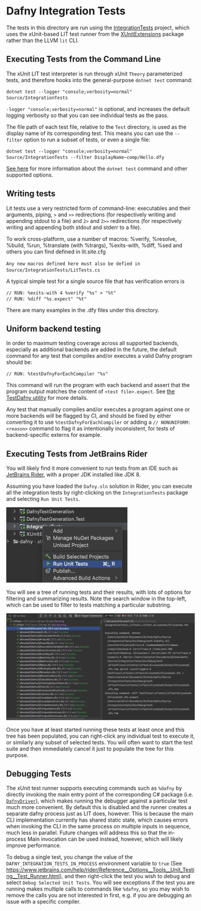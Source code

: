 # Dafny Integration Tests

The tests in this directory are run using the [IntegrationTests](../Source/IntegrationTests) project,
which uses the xUnit-based LIT test runner from the [XUnitExtensions](../Source/XUnitExtensions) package 
rather than the LLVM `lit` CLI.

## Executing Tests from the Command Line

The xUnit LIT test interpreter is run through xUnit `Theory` parameterized tests, and therefore
hooks into the general-purpose `dotnet test` command:

```
dotnet test --logger "console;verbosity=normal" Source/IntegrationTests
```

`-logger "console;verbosity=normal"` is optional, and increases the default logging verbosity so that you can see individual tests as the pass.

The file path of each test file, relative to the `Test` directory, is used as the display name of its corresponding test.
This means you can use the `--filter` option to run a subset of tests, or even a single file:

```
dotnet test --logger "console;verbosity=normal" Source/IntegrationTests --filter DisplayName~comp/Hello.dfy
```

[See here](https://docs.microsoft.com/en-us/dotnet/core/tools/dotnet-test) for more information about
the `dotnet test` command and other supported options.

## Writing tests

Lit tests use a very restricted form of command-line: executables and their arguments, piping,
`>` and `>>` redirections (for respectively writing and appending stdout to a file) 
and `2>` and `2>>` redirections (for respectively writing and appending both stdout and stderr to a file).

To work cross-platform, use a number of macros: %verify, %resolve, %build, %run, %translate (with %trargs),
%exits-with, %diff, %sed and others you can find defined in lit.site.cfg

`Any new macros defined here must also be defied in Source/IntegrationTests/LitTests.cs`

A typical simple test for a single source file that has verification errors is
```
// RUN: %exits-with 4 %verify "%s" > "%t"
// RUN: %diff "%s.expect" "%t"
```

There are many examples in the .dfy files under this directory.

## Uniform backend testing

In order to maximum testing coverage across all supported backends,
especially as additional backends are added in the future,
the default command for any test that compiles and/or executes a valid Dafny program should be:

```
// RUN: %testDafnyForEachCompiler "%s"
```

This command will run the program with each backend
and assert that the program output matches the content of `<test file>.expect`.
See [the TestDafny utility](../Source/TestDafny/) for more details.

Any test that manually compiles and/or executes a program against one or more backends
will be flagged by CI, and should be fixed by either converting it to use
`%testDafnyForEachCompiler` or adding a `// NONUNIFORM: <reason>` command
to flag it as intentionally inconsistent,
for tests of backend-specific externs for example.

## Executing Tests from JetBrains Rider

You will likely find it more convenient to run tests from an IDE such as
[JetBrains Rider](https://github.com/dafny-lang/dafny/wiki/JetBrains-Rider-FAQ), with a proper JDK installed like JDK 8.

Assuming you have loaded the `Dafny.sln` solution in Rider, you can execute all the integration tests
by right-clicking on the `IntegrationTests` package and selecting `Run Unit Tests`.

![Running Integration Tests in Rider](rider-run-unit-tests.png)

You will see a tree of running tests and their results, with lots of options for filtering and summarizing results.
Note the search window in the top-left, which can be used to filter to tests matching a particular substring.

![Running Integration Tests in Rider](rider-unit-tests-window.png)

Once you have at least started running these tests at least once and this tree has been populated, you can right-click any
individual test to execute it, or similarly any subset of selected tests. You will often want to start the test suite and then
immediately cancel it just to populate the tree for this purpose.

## Debugging Tests

The xUnit test runner supports executing commands such as `%dafny` by directly invoking the main entry point
of the corresponding C# package (i.e. [`DafnyDriver`](../Source/DafnyDriver)), which makes running the debugger against
a particular test much more convenient. By default this is disabled and the runner creates a separate dafny process
just as LIT does, however. This is because the main CLI implementation currently has shared static state, which
causes errors when invoking the CLI in the same process on multiple inputs in sequence, much less in parallel.
Future changes will address this so that the in-process Main invocation can be used instead, however,
which will likely improve performance.

To debug a single test, you change the value of the `DAFNY_INTEGRATION_TESTS_IN_PROCESS` environment variable
to `true` (See https://www.jetbrains.com/help/rider/Reference__Options__Tools__Unit_Testing__Test_Runner.html),
and then right-click the test you wish to debug and select
`Debug Selected Unit Tests`. You will see exceptions if the test you are running makes multiple calls to commands like `%dafny`,
so you may wish to remove the calls you are not interested in first, e.g. if you are debugging an issue with a specific compiler.
